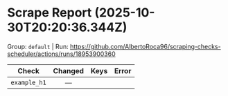 # Scrape Report (2025-10-30T20:20:36.344Z)

Group: `default`  |  Run: https://github.com/AlbertoRoca96/scraping-checks-scheduler/actions/runs/18953900360

| Check | Changed | Keys | Error |
|---|:---:|:--|:--|
| `example_h1` | — |  |  |
